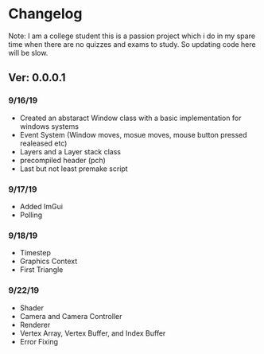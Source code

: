 # Changelog #

Note: I am a college student this is a passion project which i do in my spare time when there are no quizzes and exams to study. So updating code here will be slow.

## Ver: 0.0.0.1 ##

### 9/16/19 ###
- Created an abstaract Window class with a basic implementation for windows systems
- Event System (Window moves, mosue moves, mouse button pressed realeased etc)
- Layers and a Layer stack class
- precompiled header (pch)
- Last but not least premake script

### 9/17/19 ###
- Added ImGui
- Polling

### 9/18/19 ###
- Timestep
- Graphics Context
- First Triangle

### 9/22/19
- Shader
- Camera and Camera Controller
- Renderer
- Vertex Array, Vertex Buffer, and Index Buffer
- Error Fixing